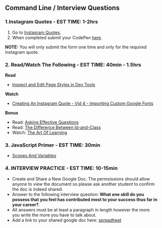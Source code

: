 ## Command Line / Interview Questions

### 1.Instagram Quotes - EST TIME: 1-2hrs

1. Go to [Instagram Quotes](./instagram-quotes.md).
2. When completed submit your CodePen [here](https://forms.gle/WUmrckYALGGUZjA27).  

**NOTE:** You will only submit the form one time and only for the required instagram quote.


### 2. Read/Watch The Following - EST TIME: 40min - 1.5hrs

**Read**

- [Inspect and Edit Page Styles in Dev Tools](https://developers.google.com/web/tools/chrome-devtools/inspect-styles/)

**Watch**

- [Creating An Instagram Quote - Vid 4 - Importing Custom Google Fonts](https://www.youtube.com/playlist?list=PL_vCSejjQiPyr7dbj-oJ8vjttYid9VWsb)

**Bonus**
- Read: [Asking Effective Questions](https://git.generalassemb.ly/ga-wdi-lessons/effective_questions)
- Read: [The Difference Between Id-and-Class](https://css-tricks.com/the-difference-between-id-and-class/)
- Watch: [The Art Of Learning](https://www.youtube.com/watch?v=qS5Q5KPU_No)


### 3. JavaScript Primer - EST TIME: 30min

- [Scopes And Variables](https://git.generalassemb.ly/SEIR-1207/JS_Primer_Homework/tree/master/night_one)


### 4.  INTERVIEW PRACTICE - EST TIME: 10-15min

- Create and Share a New Google Doc. The permsissions should allow anyone to view the document so please ask another student to confirm the doc is indeed shared. 
- Answer to the following interview question:
  **What one skill do you possess that you feel has contributed most to your success thus far in your career?**.
- All answers must be at least a paragraph in length however the more you write the more you have to talk about.
- Add a link to your shared google doc here: [spreadheet](https://docs.google.com/spreadsheets/d/1OXgRGHbumLaDg7Jukanh2SN-ejGRICdVw5WaBIsMWf8/edit?usp=sharing) 
